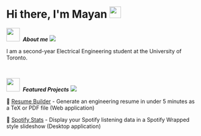 <h1>Hi there, I'm Mayan <img src="https://media.giphy.com/media/hvRJCLFzcasrR4ia7z/giphy.gif" width="30"></h1>

<img src = "https://github.com/7oSkaaa/7oSkaaa/blob/main/Images/about_me.gif?raw=true" width = 35>&nbsp; ***About me***
<img src="https://user-images.githubusercontent.com/73097560/115834477-dbab4500-a447-11eb-908a-139a6edaec5c.gif">

I am a second-year Electrical Engineering student at the University of Toronto.

<br />

<img src="https://media4.giphy.com/media/v1.Y2lkPTc5MGI3NjExdHhsaHFxaGx0bHhieWNlcTNtbW41dWxybGNreTM5cnVzaW90bmdoeiZlcD12MV9pbnRlcm5hbF9naWZfYnlfaWQmY3Q9cw/WFZvB7VIXBgiz3oDXE/giphy.gif" width ="35">&nbsp; ***Featured Projects***
<img src="https://user-images.githubusercontent.com/73097560/115834477-dbab4500-a447-11eb-908a-139a6edaec5c.gif">

📝 [Resume Builder](https://mayan-s.github.io/resume-builder/) - Generate an engineering resume in under 5 minutes as a TeX or PDF file (Web application)

🎵 [Spotify Stats](https://github.com/Mayan-S/spotify-stats) - Display your Spotify listening data in a Spotify Wrapped style slideshow (Desktop application)

<!--- 🖨️ [Document Scanner](https://github.com/Mayan-S/document-scanner) - Uses OpenCV and Tesseract OCR to scan documents and extract text -->

[comment]: <> (<br />)

<!-- Github Stats -->
[comment]: <> (<img src="https://media.giphy.com/media/iY8CRBdQXODJSCERIr/giphy.gif" width="35">&nbsp; ***My Stats***)
[comment]: <> (<img src="https://user-images.githubusercontent.com/73097560/115834477-dbab4500-a447-11eb-908a-139a6edaec5c.gif">)

[comment]: <> (<div align="left">)
  [comment]: <> (<img src="https://streak-stats.demolab.com?user=Mayan-S&locale=en&mode=daily&theme=dark&hide_border=false&border_radius=5&order=3" height="220" alt="streak graph"  />)
[comment]: <> (</div>)
